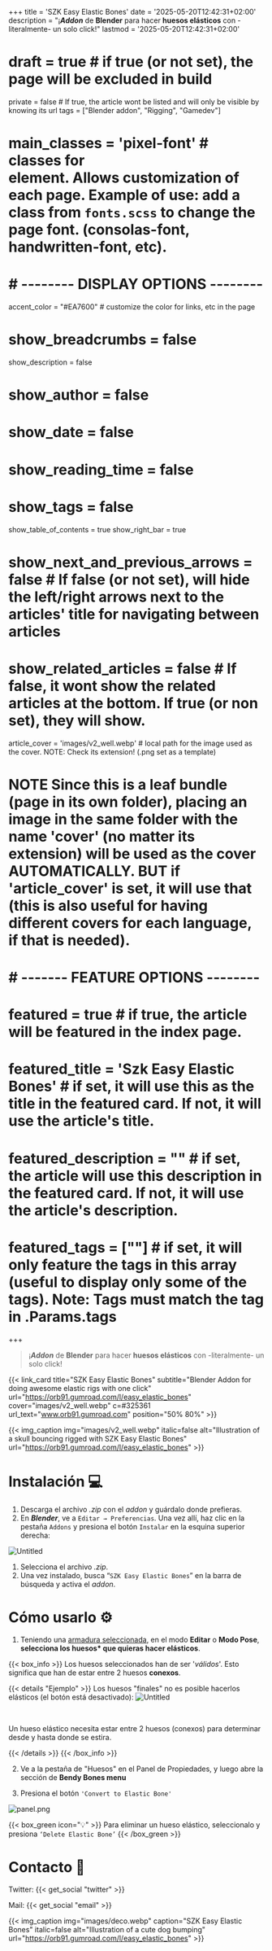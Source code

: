 +++
title = 'SZK Easy Elastic Bones'
date = '2025-05-20T12:42:31+02:00'
description = "¡***Addon*** de **Blender** para hacer **huesos elásticos** con -literalmente- un solo click!"
lastmod = '2025-05-20T12:42:31+02:00'
# draft = true # if true (or not set), the page will be excluded in build
private = false # If true, the article wont be listed and will only be visible by knowing its url
tags = ["Blender addon", "Rigging", "Gamedev"]
# main_classes = 'pixel-font' # classes for <main> element. Allows customization of each page. Example of use: add a class from `fonts.scss` to change the page font. (consolas-font, handwritten-font, etc).
# # -------- DISPLAY OPTIONS --------
accent_color = "#EA7600" # customize the color for links, etc in the page
# show_breadcrumbs = false
show_description = false
# show_author = false
# show_date = false
# show_reading_time = false
# show_tags = false
show_table_of_contents = true
show_right_bar = true
# show_next_and_previous_arrows = false # If false (or not set), will hide the left/right arrows next to the articles' title for navigating between articles
# show_related_articles = false # If false, it wont show the related articles at the bottom. If true (or non set), they will show.
article_cover = 'images/v2_well.webp' # local path for the image used as the cover. NOTE: Check its extension! (.png set as a template)
# NOTE Since this is a leaf bundle (page in its own folder), placing an image in the same folder with the name 'cover' (no matter its extension) will be used as the cover AUTOMATICALLY. BUT if 'article_cover' is set, it will use that (this is also useful for having different covers for each language, if that is needed).
# # ------- FEATURE OPTIONS --------
# featured = true # if true, the article will be featured in the index page.
# featured_title = 'Szk Easy Elastic Bones' # if set, it will use this as the title in the featured card. If not, it will use the article's title.
# featured_description = "" # if set, the article will use this description in the featured card. If not, it will use the article's description.
# featured_tags = [""] # if set, it will only feature the tags in this array (useful to display only some of the tags). Note: Tags must match the tag in .Params.tags

+++


<!-- # SZK Easy Elastic Bones 🦴| Suzuka Ka -->


> ¡***Addon*** de **Blender** para hacer **huesos elásticos** con -literalmente- un solo click!

{{< link_card title="SZK Easy Elastic Bones" 
subtitle="Blender Addon for doing awesome elastic rigs with one click" 
url="https://orb91.gumroad.com/l/easy_elastic_bones" 
cover="images/v2_well.webp" 
c=#325361 
url_text="www.orb91.gumroad.com" 
position="50% 80%" >}}


<!-- > Is an addon for saving time, basically. Personally I like experimenting and sometimes adding elastic bones to see if the object I'm animating could benefit from an elastic kind of motion.
>
> Creating (and later removing, leaving the rig correctly) elastic bones manually is a tedious process, specially if you are doing it for more than one bone.
>
> This addon makes that process **instantaneous**. -->

<!-- ![v2_well.webp](images/v2_well.webp) -->

{{< img_caption img="images/v2_well.webp" 
italic=false 
alt="Illustration of a skull bouncing rigged with SZK Easy Elastic Bones" 
url="https://orb91.gumroad.com/l/easy_elastic_bones" >}}

# Instalación 💻

1. Descarga el archivo _.zip_ con el *addon* y guárdalo donde prefieras.
2. En ***Blender***, ve a `Editar → Preferencias`. Una vez allí, haz clic en la pestaña `Addons` y presiona el botón `Instalar` en la esquina superior derecha:

![Untitled](images/installation.png)

1. Selecciona el archivo _.zip_.
2. Una vez instalado, busca “`SZK Easy Elastic Bones`” en la barra de búsqueda y activa el *addon*.


# Cómo usarlo ⚙

1. Teniendo una <u>armadura seleccionada</u>, en el modo **Editar** o **Modo Pose**, **selecciona los huesos\* que quieras hacer elásticos**.

{{< box_info >}}
Los huesos seleccionados han de ser '*válidos*'. Esto significa que han de estar entre 2 huesos **conexos**.

{{< details "Ejemplo" >}}
Los huesos "finales" no es posible hacerlos elásticos (el botón está desactivado):
![Untitled](images/valid_bones.gif)

<br>

Un hueso elástico necesita estar entre 2 huesos (conexos) para determinar desde y hasta donde se estira.

<!-- For a bone to be able to stretch, it needs a head and a tail bone. -->
{{< /details >}}
{{< /box_info >}}

2. Ve a la pestaña de "Huesos" en el Panel de Propiedades, y luego abre la sección de **Bendy Bones menu**

3. Presiona el botón `'Convert to Elastic Bone'`

![panel.png](images/panel.png)

{{< box_green icon="💡" >}}
Para eliminar un hueso elástico, seleccionalo y presiona `‘Delete Elastic Bone’`
{{< /box_green >}}

<!-- # FAQ ❔

- ***Why do you write a FAQ section if no one has asked you a single question related the add-on?***
  
    Thats a very good question. I don’t know. I guess that if I ever got asked about something “frequently” (more than 2 times), I’ll clarify it here in case it’s useful for others 🐢. -->

# Contacto 🐺

<!-- Twitter: [@SuzukaKDev](https://twitter.com/SuzukaKDev)

Mail: [suzukakadev@gmail.com](mailto:suzukakadev@gmail.com) -->

Twitter: {{< get_social "twitter" >}}

Mail: {{< get_social "email" >}}

<!-- ![deco.webp](images/deco.webp) -->

{{< img_caption img="images/deco.webp" caption="SZK Easy Elastic Bones" italic=false alt="Illustration of a cute dog bumping" url="https://orb91.gumroad.com/l/easy_elastic_bones" >}}
